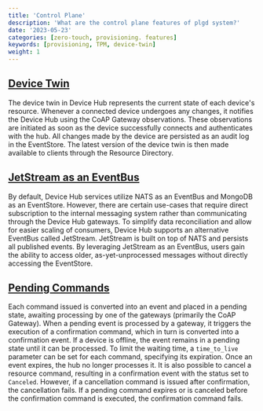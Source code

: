 ```yaml
---
title: 'Control Plane'
description: 'What are the control plane features of plgd system?'
date: '2023-05-23'
categories: [zero-touch, provisioning. features]
keywords: [provisioning, TPM, device-twin]
weight: 1
---
```


## [Device Twin](../device-twin)

The device twin in Device Hub represents the current state of each device's resource. Whenever a connected device undergoes any changes, it notifies the Device Hub using the CoAP Gateway observations. These observations are initiated as soon as the device successfully connects and authenticates with the hub. All changes made by the device are persisted as an audit log in the EventStore. The latest version of the device twin is then made available to clients through the Resource Directory.

## [JetStream as an EventBus](../jetstream)

By default, Device Hub services utilize NATS as an EventBus and MongoDB as an EventStore. However, there are certain use-cases that require direct subscription to the internal messaging system rather than communicating through the Device Hub gateways. To simplify data reconciliation and allow for easier scaling of consumers, Device Hub supports an alternative EventBus called JetStream. JetStream is built on top of NATS and persists all published events. By leveraging JetStream as an EventBus, users gain the ability to access older, as-yet-unprocessed messages without directly accessing the EventStore.

## [Pending Commands](../pending-commands)

Each command issued is converted into an event and placed in a pending state, awaiting processing by one of the gateways (primarily the CoAP Gateway). When a pending event is processed by a gateway, it triggers the execution of a confirmation command, which in turn is converted into a confirmation event. If a device is offline, the event remains in a pending state until it can be processed. To limit the waiting time, a `time_to_live` parameter can be set for each command, specifying its expiration. Once an event expires, the hub no longer processes it. It is also possible to cancel a resource command, resulting in a confirmation event with the status set to `Canceled`. However, if a cancellation command is issued after confirmation, the cancellation fails. If a pending command expires or is canceled before the confirmation command is executed, the confirmation command fails.
